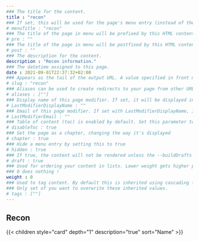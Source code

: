 ```yaml
---
### The title for the content.
title : "recon"
### If set, this will be used for the page's menu entry (instead of the `title` attribute)
# menuTitle : "recon"
### The title of the page in menu will be prefixed by this HTML content
# pre : ""
### The title of the page in menu will be postfixed by this HTML content
# post : ""
### The description for the content.
description : "Recon information."
### The datetime assigned to this page.
date : 2021-09-01T22:37:32+02:00
### Appears as the tail of the output URL. A value specified in front matter will override the segment of the URL based on the filename.
# slug : "recon"
### Aliases can be used to create redirects to your page from other URLs.
# aliases : [""]
### Display name of this page modifier. If set, it will be displayed in the footer.
# LastModifierDisplayName : ""
### Email of this page modifier. If set with LastModifierDisplayName, it will be displayed in the footer
# LastModifierEmail : ""
### Table of content (toc) is enabled by default. Set this parameter to true to disable it.
# disableToc : true
### Set the page as a chapter, changing the way it's displayed
# chapter : true
### Hide a menu entry by setting this to true
# hidden : true
### If true, the content will not be rendered unless the --buildDrafts flag is passed to the hugo command.
# draft : true
### Used for ordering your content in lists. Lower weight gets higher precedence. So content with lower weight will come first.
### 0 does nothing !
weight : 0
### Used to tag content. By default this is inherited using cascading from _index.md files
### Only set of you want to overwrite these inherited values.
# tags : [""]
---
```


## Recon

{{< children style="card" depth="1" description="true" sort="Name" >}}
